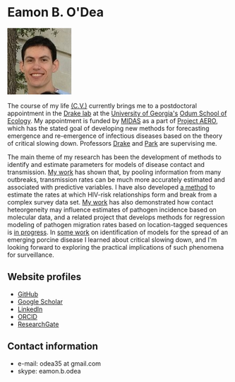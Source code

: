 
# Eamon B. O'Dea

![headshot](ebodea-headshot.jpg)

The course of my life [(C.V.)](cv.pdf) currently brings me to a
postdoctoral appointment in the [Drake
lab](http://daphnia.ecology.uga.edu/drakelab) at the [University of
Georgia's](http://www.uga.edu) [Odum School of
Ecology](http://www.ecology.uga.edu). My appointment is funded by
[MIDAS](http://www.epimodels.org) as a part of [Project
AERO](http://daphnia.ecology.uga.edu/midas/), which has the stated
goal of developing new methods for forecasting emergence and
re-emergence of infectious diseases based on the theory of critical
slowing down. Professors
[Drake](http://www.ecology.uga.edu/facultyMember.php?Drake-21/) and
[Park](http://www.ecology.uga.edu/facultyMember.php?Park-296/) are
supervising me.

The main theme of my research has been the development of methods to
identify and estimate parameters for models of disease contact and
transmission. [My
work](http://www.sciencedirect.com/science/article/pii/S1755436513000546)
has shown that, by pooling information from many outbreaks,
transmission rates can be much more accurately estimated and
associated with predictive variables. I have also developed [a
method](http://repositories.lib.utexas.edu/bitstream/handle/2152/21667/ODEA-DISSERTATION-2013.pdf?sequence=1)
to estimate the rates at which HIV-risk relationships form and break
from a complex survey data set. [My
work](http://www.hindawi.com/journals/ipid/2011/238743/abs/) has also
demonstrated how contact heteorgeneity may influence estimates of
pathogen incidence based on molecular data, and a related project that
develops methods for regression modeling of pathogen migration rates
based on location-tagged sequences is [in
progress](https://github.com/e3bo/2015phylo). In [some
work](http://biorxiv.org/content/early/2015/09/26/017178)
on identification of models for the spread of an emerging porcine
disease I learned about critical slowing down, and I'm looking forward
to exploring the practical implications of such phenomena for
surveillance.

## Website profiles

- [GitHub](https://github.com/e3bo/)
- [Google Scholar](https://scholar.google.com/citations?user=nomqlOsAAAAJ)
- [LinkedIn](https://www.linkedin.com/pub/eamon-o-dea/68/811/319)
- [ORCID](http://orcid.org/0000-0003-4748-683X)
- [ResearchGate](http://www.researchgate.net/profile/Eamon_ODea)

## Contact information

- e-mail: odea35 at gmail.com
- skype: eamon.b.odea
